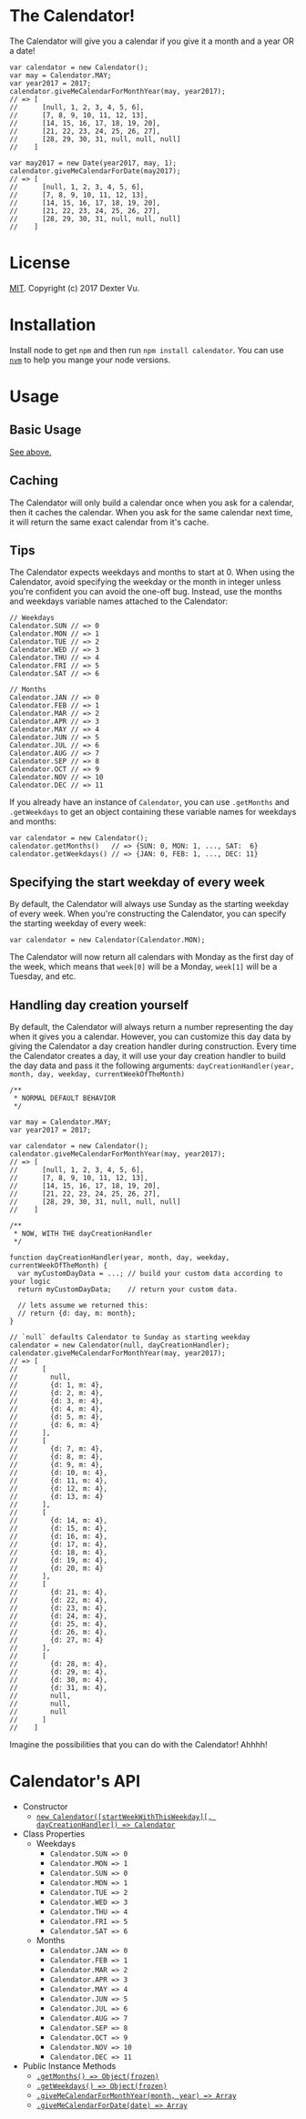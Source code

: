 # The Calendator!

The Calendator will give you a calendar if you give it a month and a year OR a
date!

```
var calendator = new Calendator();
var may = Calendator.MAY;
var year2017 = 2017;
calendator.giveMeCalendarForMonthYear(may, year2017);
// => [
//      [null, 1, 2, 3, 4, 5, 6],
//      [7, 8, 9, 10, 11, 12, 13],
//      [14, 15, 16, 17, 18, 19, 20],
//      [21, 22, 23, 24, 25, 26, 27],
//      [28, 29, 30, 31, null, null, null]
//    ]

var may2017 = new Date(year2017, may, 1);
calendator.giveMeCalendarForDate(may2017);
// => [
//      [null, 1, 2, 3, 4, 5, 6],
//      [7, 8, 9, 10, 11, 12, 13],
//      [14, 15, 16, 17, 18, 19, 20],
//      [21, 22, 23, 24, 25, 26, 27],
//      [28, 29, 30, 31, null, null, null]
//    ]
```

# License

[MIT](LICENSE). Copyright (c) 2017 Dexter Vu.

# Installation

Install node to get `npm` and then run `npm install calendator`. You can use
[`nvm`](https://github.com/creationix/nvm) to help you mange your node versions.

# Usage

## Basic Usage

[See above.](#the-calendator)

## Caching

The Calendator will only build a calendar once when you ask for a calendar, then it caches the calendar. When you ask
for the same calendar next time, it will return the same exact calendar from it's cache.

## Tips

The Calendator expects weekdays and months to start at 0. When using the
Calendator, avoid specifying the weekday or the month in integer unless you're
confident you can avoid the one-off bug. Instead, use the months and weekdays
variable names attached to the Calendator:

```
// Weekdays
Calendator.SUN // => 0
Calendator.MON // => 1
Calendator.TUE // => 2
Calendator.WED // => 3
Calendator.THU // => 4
Calendator.FRI // => 5
Calendator.SAT // => 6

// Months
Calendator.JAN // => 0
Calendator.FEB // => 1
Calendator.MAR // => 2
Calendator.APR // => 3
Calendator.MAY // => 4
Calendator.JUN // => 5
Calendator.JUL // => 6
Calendator.AUG // => 7
Calendator.SEP // => 8
Calendator.OCT // => 9
Calendator.NOV // => 10
Calendator.DEC // => 11
```

If you already have an instance of `Calendator`, you can use `.getMonths` and
`.getWeekdays` to get an object containing these variable names for weekdays and
months:

```
var calendator = new Calendator();
calendator.getMonths()   // => {SUN: 0, MON: 1, ..., SAT:  6}
calendator.getWeekdays() // => {JAN: 0, FEB: 1, ..., DEC: 11}
```

## Specifying the start weekday of every week

By default, the Calendator will always use Sunday as the starting weekday of
every week. When you're constructing the Calendator, you can specify the
starting weekday of every week:

```
var calendator = new Calendator(Calendator.MON);
```

The Calendator will now return all calendars with Monday as the first day of the
week, which means that `week[0]` will be a Monday, `week[1]` will be a Tuesday,
and etc.

## Handling day creation yourself

By default, the Calendator will always return a number representing the day when
it gives you a calendar. However, you can customize this day data by giving the
Calendator a day creation handler during construction. Every time the Calendator
creates a day, it will use your day creation handler to build the day data and
pass it the following arguments:
`dayCreationHandler(year, month, day, weekday, currentWeekOfTheMonth)`

```
/**
 * NORMAL DEFAULT BEHAVIOR
 */

var may = Calendator.MAY;
var year2017 = 2017;

var calendator = new Calendator();
calendator.giveMeCalendarForMonthYear(may, year2017);
// => [
//      [null, 1, 2, 3, 4, 5, 6],
//      [7, 8, 9, 10, 11, 12, 13],
//      [14, 15, 16, 17, 18, 19, 20],
//      [21, 22, 23, 24, 25, 26, 27],
//      [28, 29, 30, 31, null, null, null]
//    ]

/**
 * NOW, WITH THE dayCreationHandler
 */

function dayCreationHandler(year, month, day, weekday, currentWeekOfTheMonth) {
  var myCustomDayData = ...; // build your custom data according to your logic
  return myCustomDayData;    // return your custom data.

  // lets assume we returned this:
  // return {d: day, m: month};
}

// `null` defaults Calendator to Sunday as starting weekday
calendator = new Calendator(null, dayCreationHandler);
calendator.giveMeCalendarForMonthYear(may, year2017);
// => [
//      [
//        null,
//        {d: 1, m: 4},
//        {d: 2, m: 4},
//        {d: 3, m: 4},
//        {d: 4, m: 4},
//        {d: 5, m: 4},
//        {d: 6, m: 4}
//      ],
//      [
//        {d: 7, m: 4},
//        {d: 8, m: 4},
//        {d: 9, m: 4},
//        {d: 10, m: 4},
//        {d: 11, m: 4},
//        {d: 12, m: 4},
//        {d: 13, m: 4}
//      ],
//      [
//        {d: 14, m: 4},
//        {d: 15, m: 4},
//        {d: 16, m: 4},
//        {d: 17, m: 4},
//        {d: 18, m: 4},
//        {d: 19, m: 4},
//        {d: 20, m: 4}
//      ],
//      [
//        {d: 21, m: 4},
//        {d: 22, m: 4},
//        {d: 23, m: 4},
//        {d: 24, m: 4},
//        {d: 25, m: 4},
//        {d: 26, m: 4},
//        {d: 27, m: 4}
//      ],
//      [
//        {d: 28, m: 4},
//        {d: 29, m: 4},
//        {d: 30, m: 4},
//        {d: 31, m: 4},
//        null,
//        null,
//        null
//      ]
//    ]
```

Imagine the possibilities that you can do with the Calendator! Ahhhh!

# Calendator's API

* Constructor
  * [`new Calendator([startWeekWithThisWeekday][, dayCreationHandler]) => Calendator`](api_docs/constructor.md)
* Class Properties
  * Weekdays
    * `Calendator.SUN => 0`
    * `Calendator.MON => 1`
    * `Calendator.SUN => 0`
    * `Calendator.MON => 1`
    * `Calendator.TUE => 2`
    * `Calendator.WED => 3`
    * `Calendator.THU => 4`
    * `Calendator.FRI => 5`
    * `Calendator.SAT => 6`
  * Months
    * `Calendator.JAN => 0`
    * `Calendator.FEB => 1`
    * `Calendator.MAR => 2`
    * `Calendator.APR => 3`
    * `Calendator.MAY => 4`
    * `Calendator.JUN => 5`
    * `Calendator.JUL => 6`
    * `Calendator.AUG => 7`
    * `Calendator.SEP => 8`
    * `Calendator.OCT => 9`
    * `Calendator.NOV => 10`
    * `Calendator.DEC => 11`
* Public Instance Methods
  * [`.getMonths() => Object(frozen)`](api_docs/getMonths.md)
  * [`.getWeekdays() => Object(frozen)`](api_docs/getWeekdays.md)
  * [`.giveMeCalendarForMonthYear(month, year) => Array`](api_docs/giveMeCalendarForMonthYear.md)
  * [`.giveMeCalendarForDate(date) => Array`](api_docs/giveMeCalendarForDate.md)
